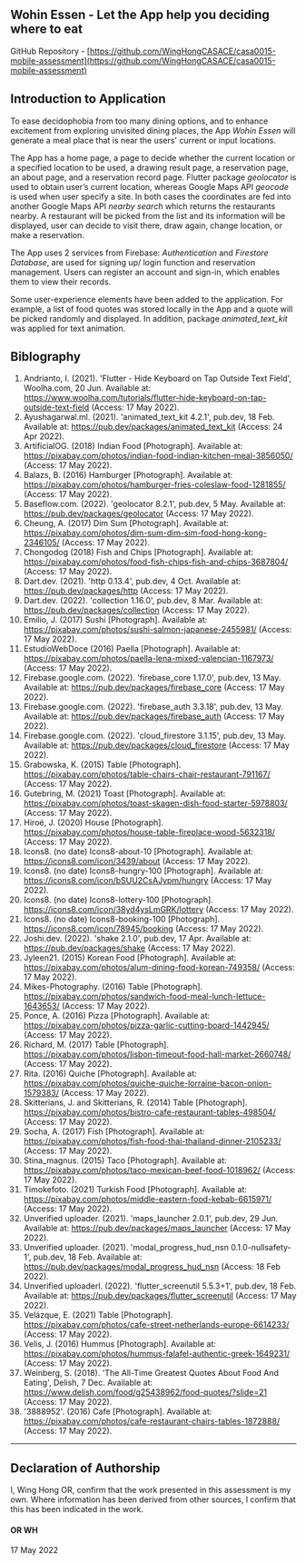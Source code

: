 <!---

---
title: "CASA0017: Web Architecture Final Assessment"
author: "Wing Hong OR"
date: "17 May 2022"
---

-->

## Wohin Essen - Let the App help you deciding where to eat  
GitHub Repository - [https://github.com/WingHongCASACE/casa0015-mobile-assessment](https://github.com/WingHongCASACE/casa0015-mobile-assessment)

## Introduction to Application
To ease decidophobia from too many dining options, and to enhance excitement from exploring unvisited dining places, the App *Wohin Essen* will generate a meal place that is near the users' current or input locations. 

The App has a home page, a page to decide whether the current location or a specified location to be used, a drawing result page, a reservation page, an about page, and a reservation record page. Flutter package *geolocator* is used to obtain user’s current location, whereas Google Maps API *geocode* is used when user specify a site. In both cases the coordinates are fed into another Google Maps API *nearby search* which returns the restaurants nearby. A restaurant will be picked from the list and its information will be displayed, user can decide to visit there, draw again, change location, or make a reservation. 

The App uses 2 services from Firebase: *Authentication* and *Firestore Database*, are used for signing up/ login function and reservation management. Users can register an account and sign-in, which enables them to view their records. 

Some user-experience elements have been added to the application. For example, a list of food quotes was stored locally in the App and a quote will be picked randomly and displayed. In addition, package *animated_text_kit* was applied for text animation. 



## Biblography

1. Andrianto, I. (2021). 'Flutter - Hide Keyboard on Tap Outside Text Field', Woolha.com, 20 Jun. Available at: https://www.woolha.com/tutorials/flutter-hide-keyboard-on-tap-outside-text-field (Access: 17 May 2022).
2. Ayushagarwal.ml. (2021). 'animated_text_kit 4.2.1', pub.dev, 18 Feb. Available at: https://pub.dev/packages/animated_text_kit (Access: 24 Apr 2022).
3. ArtificialOG. (2018) Indian Food [Photograph]. Available at: https://pixabay.com/photos/indian-food-indian-kitchen-meal-3856050/ (Access: 17 May 2022).
4. Balazs, B. (2016) Hamburger [Photograph]. Available at: https://pixabay.com/photos/hamburger-fries-coleslaw-food-1281855/ (Access: 17 May 2022).
5. Baseflow.com. (2022). 'geolocator 8.2.1', pub.dev, 5 May. Available at: https://pub.dev/packages/geolocator (Access: 17 May 2022).
6. Cheung, A. (2017) Dim Sum [Photograph]. Available at: https://pixabay.com/photos/dim-sum-dim-sim-food-hong-kong-2346105/ (Access: 17 May 2022).
7. Chongodog (2018) Fish and Chips [Photograph]. Available at: https://pixabay.com/photos/food-fish-chips-fish-and-chips-3687804/ (Access: 17 May 2022).
8. Dart.dev. (2021). 'http 0.13.4', pub.dev, 4 Oct. Available at: https://pub.dev/packages/http (Access: 17 May 2022).
9. Dart.dev. (2022). 'collection 1.16.0', pub.dev, 8 Mar. Available at: https://pub.dev/packages/collection (Access: 17 May 2022).
10. Emilio, J. (2017) Sushi [Photograph]. Available at: https://pixabay.com/photos/sushi-salmon-japanese-2455981/ (Access: 17 May 2022).
11. EstudioWebDoce (2016) Paella [Photograph]. Available at: https://pixabay.com/photos/paella-lena-mixed-valencian-1167973/ (Access: 17 May 2022).
12. Firebase.google.com. (2022). 'firebase_core 1.17.0', pub.dev, 13 May. Available at: https://pub.dev/packages/firebase_core (Access: 17 May 2022).
13. Firebase.google.com. (2022). 'firebase_auth 3.3.18', pub.dev, 13 May. Available at: https://pub.dev/packages/firebase_auth (Access: 17 May 2022).
14. Firebase.google.com. (2022). 'cloud_firestore 3.1.15', pub.dev, 13 May. Available at: https://pub.dev/packages/cloud_firestore (Access: 17 May 2022).
15. Grabowska, K. (2015) Table [Photograph]. https://pixabay.com/photos/table-chairs-chair-restaurant-791167/ (Access: 17 May 2022).
16. Gutebring, M. (2021) Toast [Photograph]. Available at: https://pixabay.com/photos/toast-skagen-dish-food-starter-5978803/ (Access: 17 May 2022).
17. Hiroé, J. (2020) House [Photograph]. https://pixabay.com/photos/house-table-fireplace-wood-5632318/ (Access: 17 May 2022).
18. Icons8. (no date) Icons8-about-10 [Photograph]. Available at: https://icons8.com/icon/3439/about (Access: 17 May 2022).
19. Icons8. (no date) Icons8-hungry-100 [Photograph]. Available at: https://icons8.com/icon/bSUU2CsAJypm/hungry (Access: 17 May 2022).
20. Icons8. (no date) Icons8-lottery-100 [Photograph]. https://icons8.com/icon/38yd4ysLmGRK/lottery (Access: 17 May 2022).
21. Icons8. (no date) Icons8-booking-100 [Photograph]. https://icons8.com/icon/78945/booking (Access: 17 May 2022).
22. Joshi.dev. (2022). 'shake 2.1.0', pub.dev, 17 Apr. Available at: https://pub.dev/packages/shake (Access: 17 May 2022).
23. Jyleen21. (2015) Korean Food [Photograph]. Available at: https://pixabay.com/photos/alum-dining-food-korean-749358/ (Access: 17 May 2022).
24. Mikes-Photography. (2016) Table [Photograph]. https://pixabay.com/photos/sandwich-food-meal-lunch-lettuce-1643653/ (Access: 17 May 2022).
25. Ponce, A. (2016) Pizza [Photograph]. Available at: https://pixabay.com/photos/pizza-garlic-cutting-board-1442945/ (Access: 17 May 2022).
26. Richard, M. (2017) Table [Photograph]. https://pixabay.com/photos/lisbon-timeout-food-hall-market-2660748/ (Access: 17 May 2022).
27. Rita. (2016) Quiche [Photograph]. Available at: https://pixabay.com/photos/quiche-quiche-lorraine-bacon-onion-1579383/ (Access: 17 May 2022).
28. Skitterians, J. and Skitterians, R. (2014) Table [Photograph]. https://pixabay.com/photos/bistro-cafe-restaurant-tables-498504/ (Access: 17 May 2022).
29. Socha, A. (2017) Fish [Photograph]. Available at: https://pixabay.com/photos/fish-food-thai-thailand-dinner-2105233/ (Access: 17 May 2022).
30. Stina_magnus. (2015) Taco [Photograph]. Available at: https://pixabay.com/photos/taco-mexican-beef-food-1018962/ (Access: 17 May 2022).
31. Timokefoto. (2021) Turkish Food [Photograph]. Available at: https://pixabay.com/photos/middle-eastern-food-kebab-6615971/ (Access: 17 May 2022).
32. Unverified uploader. (2021). 'maps_launcher 2.0.1', pub.dev, 29 Jun. Available at: https://pub.dev/packages/maps_launcher (Access: 17 May 2022).
33. Unverified uploader. (2021). 'modal_progress_hud_nsn 0.1.0-nullsafety-1', pub.dev, 18 Feb. Available at: https://pub.dev/packages/modal_progress_hud_nsn (Access: 18 Feb 2022).
34. Unverified uploaderl. (2022). 'flutter_screenutil 5.5.3+1', pub.dev, 18 Feb. Available at: https://pub.dev/packages/flutter_screenutil (Access: 17 May 2022).
35. Velázque, E. (2021) Table [Photograph]. https://pixabay.com/photos/cafe-street-netherlands-europe-6614233/ (Access: 17 May 2022).
36. Velis, J. (2016) Hummus [Photograph]. Available at: https://pixabay.com/photos/hummus-falafel-authentic-greek-1649231/ (Access: 17 May 2022).
37. Weinberg, S. (2018). 'The All-Time Greatest Quotes About Food And Eating', Delish, 7 Dec. Available at: https://www.delish.com/food/g25438962/food-quotes/?slide=21 (Access: 17 May 2022).
38. '3888952'. (2016) Cafe [Photograph]. Available at: https://pixabay.com/photos/cafe-restaurant-chairs-tables-1872888/ (Access: 17 May 2022).

----

## Declaration of Authorship

I, Wing Hong OR, confirm that the work presented in this assessment is my own. Where information has been derived from other sources, I confirm that this has been indicated in the work.

#### OR WH

17 May 2022

